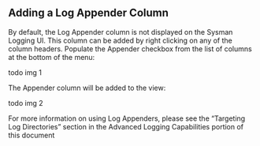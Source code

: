 ## Adding a Log Appender Column

By default, the Log Appender column is not displayed on the Sysman Logging UI. This column can be added by right clicking on any of the column headers. Populate the Appender checkbox from the list of columns at the bottom of the menu:

todo img 1

The Appender column will be added to the view:

todo img 2

For more information on using Log Appenders, please see the “Targeting Log Directories” section in the Advanced Logging Capabilities portion of this document

